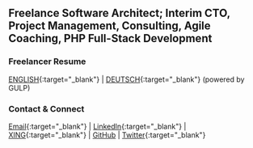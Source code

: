 ## Freelance Software Architect; Interim CTO, Project Management, Consulting, Agile Coaching, PHP Full-Stack Development

### Freelancer Resume

[ENGLISH](https://www.gulp.de/gulp2/g/spezialisten/resume/MarekGrudzinski){:target="_blank"} \| [DEUTSCH](https://www.gulp.de/gulp2/g/spezialisten/profil/MarekGrudzinski){:target="_blank"} (powered by GULP)

### Contact & Connect

[Email](mailto:mail@marek-grudzinski.de){:target="_blank"} \| [LinkedIn](https://www.linkedin.com/in/marek-grudzinski){:target="_blank"} \| [XING](https://www.xing.com/profile/Marek_Grudzinski2){:target="_blank"} \| [GitHub](https://github.com/grudda) \| [Twitter](https://twitter.com/originalgrudda){:target="_blank"}
